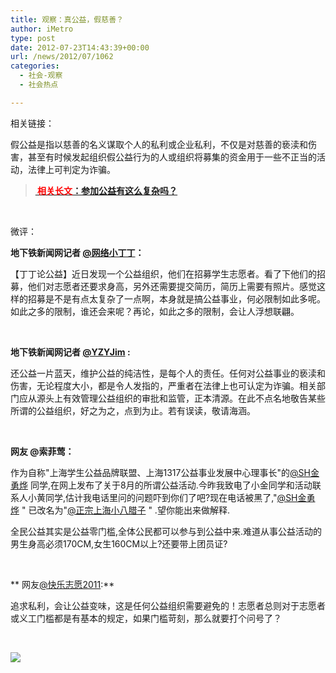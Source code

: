 ```yaml
---
title: 观察：真公益，假慈善？
author: iMetro
type: post
date: 2012-07-23T14:43:39+00:00
url: /news/2012/07/1062
categories:
  - 社会-观察
  - 社会热点

---
```

相关链接：

假公益是指以慈善的名义谋取个人的私利或企业私利，不仅是对慈善的亵渎和伤害，甚至有时候发起组织假公益行为的人或组织将募集的资金用于一些不正当的活动，法律上可判定为诈骗。

> **<a href="http://metronews.sinaapp.com/2012/07/1064" target="_blank"><span style="color: #ff0000;"> 相关长文</span>：参加公益有这么复杂吗？</a>**

&nbsp;

微评：

**地下铁新闻网记者 <a href="http://weibo.com/dingyichao" target="_blank">@网络小丁丁</a>：**

【丁丁论公益】近日发现一个公益组织，他们在招募学生志愿者。看了下他们的招募，他们对志愿者还要求身高，另外还需要提交简历，简历上需要有照片。感觉这样的招募是不是有点太复杂了一点啊，本身就是搞公益事业，何必限制如此多呢。如此之多的限制，谁还会来呢？再论，如此之多的限制，会让人浮想联翩。

&nbsp;

**地下铁新闻网记者 <a href="http://weibo.com/yzyjim" target="_blank">@YZYJim</a> :**

还公益一片蓝天，维护公益的纯洁性，是每个人的责任。任何对公益事业的亵渎和伤害，无论程度大小，都是令人发指的，严重者在法律上也可认定为诈骗。相关部门应从源头上有效管理公益组织的审批和监管，正本清源。在此不点名地敬告某些所谓的公益组织，好之为之，点到为止。若有误读，敬请海涵。

&nbsp;

**网友 @索菲莺：**

作为自称"上海学生公益品牌联盟、上海1317公益事业发展中心理事长"的[@SH金勇烨][1] 同学,在网上发布了关于8月的所谓公益活动.今昨我致电了小金同学和活动联系人小黄同学,估计我电话里问的问题吓到你们了吧?现在电话被黑了,"[@SH金勇烨][1] " 已改名为"[@正宗上海小八腊子][2] " .望你能出来做解释.

全民公益其实是公益零门槛,全体公民都可以参与到公益中来.难道从事公益活动的男生身高必须170CM,女生160CM以上?还要带上团员证?

&nbsp;

** 网友[@快乐志愿2011][3]:**

追求私利，会让公益变味，这是任何公益组织需要避免的！志愿者总则对于志愿者或义工门槛都是有基本的规定，如果门槛苛刻，那么就要打个问号了？

&nbsp;

![][4]

 [1]: http://weibo.com/n/SH%E9%87%91%E5%8B%87%E7%83%A8
 [2]: http://weibo.com/n/%E6%AD%A3%E5%AE%97%E4%B8%8A%E6%B5%B7%E5%B0%8F%E5%85%AB%E8%85%8A%E5%AD%90
 [3]: http://weibo.com/n/%E5%BF%AB%E4%B9%90%E5%BF%97%E6%84%BF2011
 [4]: http://ww1.sinaimg.cn/bmiddle/629f90b5gw1dv724s66gkj.jpg